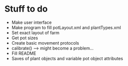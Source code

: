 # Stuff to do

* Make user interface
* Make program to fill potLayout.xml and plantTypes.xml
* Set exact layout of farm
* Get pot sizes
* Create basic movement protocols
* calibrate() --> might become a problem...
* Fill README
* Saves of plant objects and variable pot object attributes

